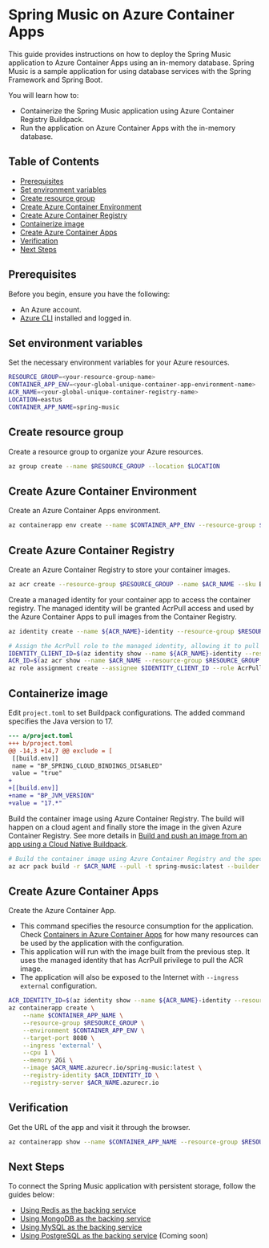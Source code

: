 # Spring Music on Azure Container Apps

This guide provides instructions on how to deploy the Spring Music application to Azure Container Apps using an in-memory database. Spring Music is a sample application for using database services with the Spring Framework and Spring Boot.

You will learn how to:

- Containerize the Spring Music application using Azure Container Registry Buildpack.
- Run the application on Azure Container Apps with the in-memory database.

## Table of Contents
- [Prerequisites](#prerequisites)
- [Set environment variables](#set-environment-variables)
- [Create resource group](#create-resource-group)
- [Create Azure Container Environment](#create-azure-container-environment)
- [Create Azure Container Registry](#create-azure-container-registry)
- [Containerize image](#containerize-image)
- [Create Azure Container Apps](#create-azure-container-apps)
- [Verification](#verification)
- [Next Steps](#next-steps)

## Prerequisites

Before you begin, ensure you have the following:

- An Azure account.
- [Azure CLI](https://learn.microsoft.com/en-us/cli/azure/) installed and logged in.

## Set environment variables

Set the necessary environment variables for your Azure resources.

```sh
RESOURCE_GROUP=<your-resource-group-name>
CONTAINER_APP_ENV=<your-global-unique-container-app-environment-name>
ACR_NAME=<your-global-unique-container-registry-name>
LOCATION=eastus
CONTAINER_APP_NAME=spring-music
```

## Create resource group

Create a resource group to organize your Azure resources.

```sh
az group create --name $RESOURCE_GROUP --location $LOCATION
```

## Create Azure Container Environment

Create an Azure Container Apps environment.

```sh
az containerapp env create --name $CONTAINER_APP_ENV --resource-group $RESOURCE_GROUP --location $LOCATION
```

## Create Azure Container Registry

Create an Azure Container Registry to store your container images.

```sh
az acr create --resource-group $RESOURCE_GROUP --name $ACR_NAME --sku Basic --location $LOCATION
```

Create a managed identity for your container app to access the container registry. The managed identity will be granted AcrPull access and used by the Azure Container Apps to pull images from the Container Registry.

```sh
az identity create --name ${ACR_NAME}-identity --resource-group $RESOURCE_GROUP

# Assign the AcrPull role to the managed identity, allowing it to pull images from the Azure Container Registry.
IDENTITY_CLIENT_ID=$(az identity show --name ${ACR_NAME}-identity --resource-group $RESOURCE_GROUP --query 'clientId' -o tsv)
ACR_ID=$(az acr show --name $ACR_NAME --resource-group $RESOURCE_GROUP --query 'id' -o tsv)
az role assignment create --assignee $IDENTITY_CLIENT_ID --role AcrPull --scope $ACR_ID
```

## Containerize image

Edit `project.toml` to set Buildpack configurations. The added command specifies the Java version to 17.

```diff
--- a/project.toml
+++ b/project.toml
@@ -14,3 +14,7 @@ exclude = [
 [[build.env]]
 name = "BP_SPRING_CLOUD_BINDINGS_DISABLED"
 value = "true"
+
+[[build.env]]
+name = "BP_JVM_VERSION"
+value = "17.*"
```

Build the container image using Azure Container Registry. The build will happen on a cloud agent and finally store the image in the given Azure Container Registry. See more details in [Build and push an image from an app using a Cloud Native Buildpack](https://learn.microsoft.com/en-us/azure/container-registry/container-registry-tasks-pack-build).

```sh
# Build the container image using Azure Container Registry and the specified buildpack.
az acr pack build -r $ACR_NAME --pull -t spring-music:latest --builder paketobuildpacks/builder-jammy-base .
```

## Create Azure Container Apps

Create the Azure Container App. 
- This command specifies the resource consumption for the application. Check [Containers in Azure Container Apps](https://learn.microsoft.com/en-us/azure/container-apps/containers) for how many resources can be used by the application with the configuration. 
- This application will run with the image built from the previous step. It uses the managed identity that has AcrPull privilege to pull the ACR image. 
- The application will also be exposed to the Internet with `--ingress external` configuration.

```sh
ACR_IDENTITY_ID=$(az identity show --name ${ACR_NAME}-identity --resource-group $RESOURCE_GROUP --query 'id' -o tsv)
az containerapp create \
    --name $CONTAINER_APP_NAME \
    --resource-group $RESOURCE_GROUP \
    --environment $CONTAINER_APP_ENV \
    --target-port 8080 \
    --ingress 'external' \
    --cpu 1 \
    --memory 2Gi \
    --image $ACR_NAME.azurecr.io/spring-music:latest \
    --registry-identity $ACR_IDENTITY_ID \
    --registry-server $ACR_NAME.azurecr.io
```

## Verification

Get the URL of the app and visit it through the browser.

```sh
az containerapp show --name $CONTAINER_APP_NAME --resource-group $RESOURCE_GROUP --query properties.configuration.ingress.fqdn -o tsv
```

## Next Steps

To connect the Spring Music application with persistent storage, follow the guides below:

- [Using Redis as the backing service](./redis.md)
- [Using MongoDB as the backing service](./MongoDB.md)
- [Using MySQL as the backing service](./MySQL.md)
- [Using PostgreSQL as the backing service](./PostgreSQL.md) (Coming soon)
